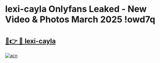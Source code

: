 # lexi-cayla Onlyfans Leaked - New Video & Photos March 2025 !owd7q

# <h2><a href="https://5grbri.iuczelnia.edu.pl?title=lexi-cayla&ref=owd7q">🔗👉 🔴 lexi-cayla</a></h2>

[![acn](https://github.com/user-attachments/assets/0f9c940e-d8b0-45ae-aac7-cd30a18b3e1c)](https://5grbri.iuczelnia.edu.pl?title=lexi-cayla&ref=owd7q)

